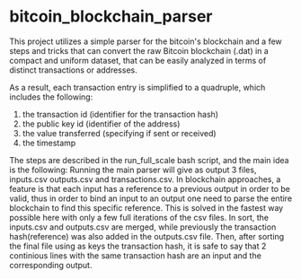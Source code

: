 # bitcoin_blockchain_parser
This project utilizes a simple parser for the bitcoin's blockchain and a few steps and tricks that can convert the raw Bitcoin blockchain (.dat) in a compact and uniform dataset, that can be easily analyzed in terms of distinct transactions or addresses. 

As a result, each transaction entry is simplified to a quadruple, which includes the following:
1. the transaction id (identifier for the transaction hash)
2. the public key id (identifier of the address)
3. the value transferred (specifying if sent or received)
4. the timestamp

The steps are described in the run_full_scale bash script, and the main idea is the following:
Running the main parser will give as output 3 files, inputs.csv outputs.csv and transactions.csv. In blockchain approaches, a feature is that each input has a reference to a previous output in order to be valid, thus in order to bind an input to an output one need to parse the entire blockchain to find this specific reference. This is solved in the fastest way possible here with only a few full iterations of the csv files.
In sort, the inputs.csv and outputs.csv are merged, while previously the transaction hash(reference) was also added in the outputs.csv file. Then, after sorting the final file using as keys the transaction hash, it is safe to say that 2 continious lines with the same transaction hash are an input and the corresponding output.

